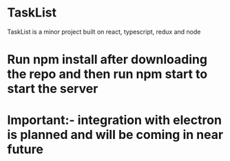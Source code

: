 # TaskList
TaskList is a minor project built on react, typescript, redux and node


# Run npm install after downloading the repo and then run npm start to start the server

# Important:- integration with electron is planned and will be coming in near future
